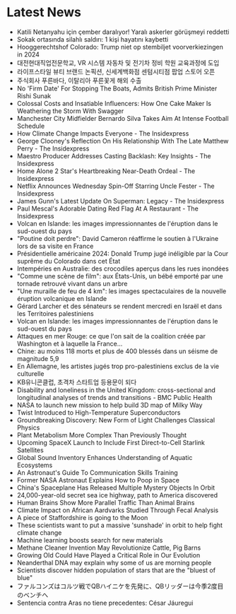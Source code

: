 # Latest News
-  Katili Netanyahu için çember daralıyor! Yaralı askerler görüşmeyi reddetti
-  Sokak ortasında silahlı saldırı: 1 kişi hayatını kaybetti
-  Hooggerechtshof Colorado: Trump niet op stembiljet voorverkiezingen in 2024
-  대전현대직업전문학교, VR 시스템 자동차 및 전기차 정비 학원 교육과정에 도입
-  라이프스타일 뷰티 브랜드 논픽션, 신세계백화점 센텀시티점 팝업 스토어 오픈
-  주식회사 푸른바다, 이탈리아 푸른꽃게 해외 수출
-  No 'Firm Date' For Stopping The Boats, Admits British Prime Minister Rishi Sunak
-  Colossal Costs and Insatiable Influencers: How One Cake Maker Is Weathering the Storm With Swagger
-  Manchester City Midfielder Bernardo Silva Takes Aim At Intense Football Schedule
-  How Climate Change Impacts Everyone - The Insidexpress
-  George Clooney's Reflection On His Relationship With The Late Matthew Perry - The Insidexpress
-  Maestro Producer Addresses Casting Backlash: Key Insights - The Insidexpress
-  Home Alone 2 Star's Heartbreaking Near-Death Ordeal - The Insidexpress
-  Netflix Announces Wednesday Spin-Off Starring Uncle Fester - The Insidexpress
-  James Gunn's Latest Update On Superman: Legacy - The Insidexpress
-  Paul Mescal's Adorable Dating Red Flag At A Restaurant - The Insidexpress
-  Volcan en Islande: les images impressionnantes de l'éruption dans le sud-ouest du pays
-  "Poutine doit perdre": David Cameron réaffirme le soutien à l'Ukraine lors de sa visite en France
-  Présidentielle américaine 2024: Donald Trump jugé inéligible par la Cour suprême du Colorado dans cet État
-  Intempéries en Australie: des crocodiles aperçus dans les rues inondées
-  "Comme une scène de film": aux États-Unis, un bébé emporté par une tornade retrouvé vivant dans un arbre
-  "Une muraille de feu de 4 km": les images spectaculaires de la nouvelle éruption volcanique en Islande
-  Gérard Larcher et des sénateurs se rendent mercredi en Israël et dans les Territoires palestiniens
-  Volcan en Islande: les images impressionnantes de l'éruption dans le sud-ouest du pays
-  Attaques en mer Rouge: ce que l'on sait de la coalition créée par Washington et à laquelle la France...
-  Chine: au moins 118 morts et plus de 400 blessés dans un séisme de magnitude 5,9
-  En Allemagne, les artistes jugés trop pro-palestiniens exclus de la vie culturelle
-  KB유니콘클럽, 초격차 스타트업 등용문이 되다
-  Disability and loneliness in the United Kingdom: cross-sectional and longitudinal analyses of trends and transitions - BMC Public Health
-  NASA to launch new mission to help build 3D map of Milky Way
-  Twist Introduced to High-Temperature Superconductors
-  Groundbreaking Discovery: New Form of Light Challenges Classical Physics
-  Plant Metabolism More Complex Than Previously Thought
-  Upcoming SpaceX Launch to Include First Direct-to-Cell Starlink Satellites
-  Global Sound Inventory Enhances Understanding of Aquatic Ecosystems
-  An Astronaut's Guide To Communication Skills Training
-  Former NASA Astronaut Explains How to Poop in Space
-  China's Spaceplane Has Released Multiple Mystery Objects In Orbit
-  24,000-year-old secret sea ice highway, path to America discovered
-  Human Brains Show More Parallel Traffic Than Animal Brains
-  Climate Impact on African Aardvarks Studied Through Fecal Analysis
-  A piece of Staffordshire is going to the Moon
-  These scientists want to put a massive 'sunshade' in orbit to help fight climate change
-  Machine learning boosts search for new materials
-  Methane Cleaner Invention May Revolutionize Cattle, Pig Barns
-  Growing Old Could Have Played a Critical Role in Our Evolution
-  Neanderthal DNA may explain why some of us are morning people
-  Scientists discover hidden population of stars that are the "bluest of blue"
-  ファルコンズはコルツ戦でQBハイニケを先発に、QBリッダーは今季2度目のベンチへ
-  Sentencia contra Aras no tiene precedentes: César Jáuregui
